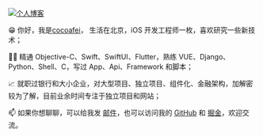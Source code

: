 [![个人博客](https://img.shields.io/badge/%E4%B8%AA%E4%BA%BA%E5%8D%9A%E5%AE%A2-blue)](https://muzipiao.github.io/)

😁  你好，我是[cocoafei](https://github.com/muzipiao)， 生活在北京，iOS 开发工程师一枚，喜欢研究一些新技术；

👨‍💻‍  精通 Objective-C、Swift、SwiftUI、Flutter，熟练 VUE、Django、Python、Shell、C，写过 App、Api、Framework 和脚本；

📈  就职过银行和大小企业，对大型项目、独立项目、组件化、金融架构，加解密较为了解，目前业余时间专注于独立项目和网站；

📫  如果你想聊聊，可以给我发 [邮件](mailto:lifei_zdjl@126.com)，也可以访问我的 [GitHub](https://github.com/muzipiao) 和 [掘金](https://juejin.cn/user/5b2f1c51f265da59ad439f69)，欢迎交流。

